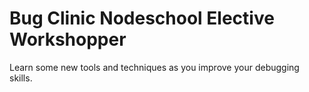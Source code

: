 # Bug Clinic Nodeschool Elective Workshopper

Learn some new tools and techniques as you improve your debugging skills.